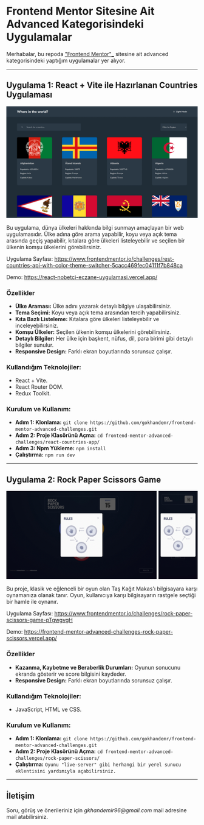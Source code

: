 # Frontend Mentor Sitesine Ait Advanced Kategorisindeki Uygulamalar

Merhabalar, bu repoda [ "Frontend Mentor"_](https://www.frontendmentor.io/challenges?difficulty=4) sitesine ait advanced kategorisindeki yaptığım uygulamalar yer alıyor.

---

## Uygulama 1: React + Vite ile Hazırlanan Countries Uygulaması

![React + Vite | Countries Uygulaması](./react-countries-app/design/images.gif)

Bu uygulama, dünya ülkeleri hakkında bilgi sunmayı amaçlayan bir web uygulamasıdır. Ülke adına göre arama yapabilir, koyu veya açık tema arasında geçiş yapabilir, kıtalara göre ülkeleri listeleyebilir ve seçilen bir ülkenin komşu ülkelerini görebilirsiniz.

Uygulama Sayfası: https://www.frontendmentor.io/challenges/rest-countries-api-with-color-theme-switcher-5cacc469fec04111f7b848ca

Demo: https://react-nobetci-eczane-uygulamasi.vercel.app/

### Özellikler
* **Ülke Araması:** Ülke adını yazarak detaylı bilgiye ulaşabilirsiniz.
* **Tema Seçimi:** Koyu veya açık tema arasından tercih yapabilirsiniz.
* **Kıta Bazlı Listeleme:** Kıtalara göre ülkeleri listeleyebilir ve inceleyebilirsiniz.
* **Komşu Ülkeler:** Seçilen ülkenin komşu ülkelerini görebilirsiniz.
* **Detaylı Bilgiler:** Her ülke için başkent, nüfus, dil, para birimi gibi detaylı bilgiler sunulur.
* **Responsive Design:** Farklı ekran boyutlarında sorunsuz çalışır.

### Kullandığım Teknolojiler:
- React + Vite.
- React Router DOM.
- Redux Toolkit.

### Kurulum ve Kullanım:
- **Adım 1: Klonlama:** `git clone https://github.com/gokhandemr/frontend-mentor-advanced-challenges.git`
- **Adım 2: Proje Klasörünü Açma:** `cd frontend-mentor-advanced-challenges/react-countries-app/`
- **Adım 3: Npm Yükleme:** `npm install`
- **Çalıştırma:** `npm run dev`

---

## Uygulama 2: Rock Paper Scissors Game

![Rock Paper Scissors Game](./rock-paper-scissors/rock-paper-scissors.gif)

Bu proje, klasik ve eğlenceli bir oyun olan Taş Kağıt Makas'ı bilgisayara karşı oynamanıza olanak tanır. Oyun, kullanıcıya karşı bilgisayarın rastgele seçtiği bir hamle ile oynanır.

Uygulama Sayfası: https://www.frontendmentor.io/challenges/rock-paper-scissors-game-pTgwgvgH

Demo: https://frontend-mentor-advanced-challenges-rock-paper-scissors.vercel.app/

### Özellikler
* **Kazanma, Kaybetme ve Beraberlik Durumları:** Oyunun sonucunu ekranda gösterir ve score bilgisini kaydeder.
* **Responsive Design:** Farklı ekran boyutlarında sorunsuz çalışır.

### Kullandığım Teknolojiler:
- JavaScript, HTML ve CSS.

### Kurulum ve Kullanım:

- **Adım 1: Klonlama:** `git clone https://github.com/gokhandemr/frontend-mentor-advanced-challenges.git`
- **Adım 2: Proje Klasörünü Açma:** `cd frontend-mentor-advanced-challenges/rock-paper-scissors/`
- **Çalıştırma:** `Oyunu "live-server" gibi herhangi bir yerel sunucu eklentisini yardımıyla açabilirsiniz.`

---

## İletişim

Soru, görüş ve önerileriniz için _gkhandemir96@gmail.com_ mail adresine mail atabilirsiniz.
